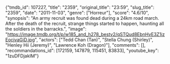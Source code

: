 {"tmdb_id": 107227, "title": "2359", "original_title": "23:59", "slug_title": "2359", "date": "2011-11-03", "genre": ["Horreur"], "score": "4.6/10", "synopsis": "An army recruit was found dead during a 24km road march. After the death of the recruit, strange things started to happen, haunting all the soldiers in the barracks.", "image": "https://image.tmdb.org/t/p/w185_and_h278_bestv2/qSTQud8EbnHvE3Z1izEocjvaGiD.jpg", "actors": ["Tedd Chan (Tan)", "Stella Chung (Shirley)", "Henley Hii (Jeremy)", "Lawrence Koh (Dragon)"], "comments": [], "recommandations_id": [172159, 147879, 115451, 83833], "youtube_key": "1zuDFDjakIM"}